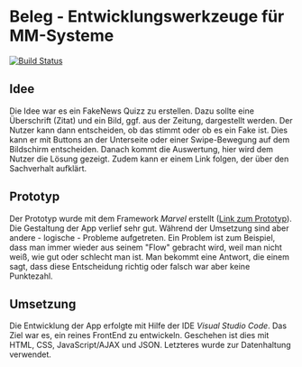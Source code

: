 # Beleg -  Entwicklungswerkzeuge für MM-Systeme

[![Build Status](https://travis-ci.org/joemccann/dillinger.svg?branch=master)](https://travis-ci.org/joemccann/dillinger)

## Idee
Die Idee war es ein FakeNews Quizz zu erstellen. Dazu sollte eine Überschrift (Zitat) und ein Bild, ggf. aus der Zeitung, dargestellt werden. Der Nutzer kann dann entscheiden, ob das stimmt oder ob es ein Fake ist. Dies kann er mit Buttons an der Unterseite oder einer Swipe-Bewegung auf dem Bildschirm entscheiden. Danach kommt die Auswertung, hier wird dem Nutzer die Lösung gezeigt. Zudem kann er einem Link folgen, der über den Sachverhalt aufklärt.

## Prototyp
Der Prototyp wurde mit dem Framework *Marvel* erstellt ([Link zum Prototyp](https://marvelapp.com/4830163)). Die Gestaltung der App verlief sehr gut. Während der Umsetzung sind aber andere - logische - Probleme aufgetreten. Ein Problem ist zum Beispiel, dass man immer wieder aus seinem "Flow" gebracht wird, weil man nicht weiß, wie gut oder schlecht man ist. Man bekommt eine Antwort, die einem sagt, dass diese Entscheidung richtig oder falsch war aber keine Punktezahl.

## Umsetzung
Die Entwicklung der App erfolgte mit Hilfe der IDE *Visual Studio Code*. Das Ziel war es, ein reines FrontEnd zu entwickeln. Geschehen ist dies mit HTML, CSS, JavaScript/AJAX und JSON. Letzteres wurde zur Datenhaltung verwendet.
